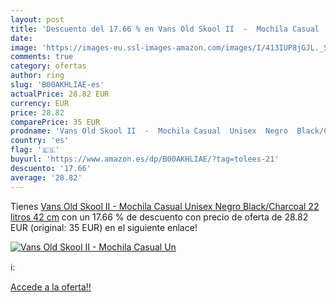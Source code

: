 ```yaml
---
layout: post
title: 'Descuento del 17.66 % en Vans Old Skool II  -  Mochila Casual  Un'
date: 
image: 'https://images-eu.ssl-images-amazon.com/images/I/413IUP8jGJL._SL200_.jpg'
comments: true
category: ofertas
author: ring
slug: 'B00AKHLIAE-es'
actualPrice: 28.82 EUR
currency: EUR
price: 28.82
comparePrice: 35 EUR
prodname: 'Vans Old Skool II  -  Mochila Casual  Unisex  Negro  Black/Charcoal   22 litros  42 cm'
country: 'es'
flag: '🇪🇸'
buyurl: 'https://www.amazon.es/dp/B00AKHLIAE/?tag=tolees-21'
descuento: '17.66'
average: '28.82'
---
```


Tienes [Vans Old Skool II  -  Mochila Casual  Unisex  Negro  Black/Charcoal   22 litros  42 cm](https://www.amazon.es/dp/B00AKHLIAE/?tag=tolees-21) con un 17.66 % de descuento con precio de oferta de 28.82 EUR (original: 35 EUR) en el siguiente enlace!

[![Vans Old Skool II  -  Mochila Casual  Un](https://images-eu.ssl-images-amazon.com/images/I/413IUP8jGJL._SL200_.jpg)](https://www.amazon.es/dp/B00AKHLIAE/?tag=tolees-21)

ℹ️:


[Accede a la oferta!!](https://www.amazon.es/dp/B00AKHLIAE/?tag=tolees-21)
